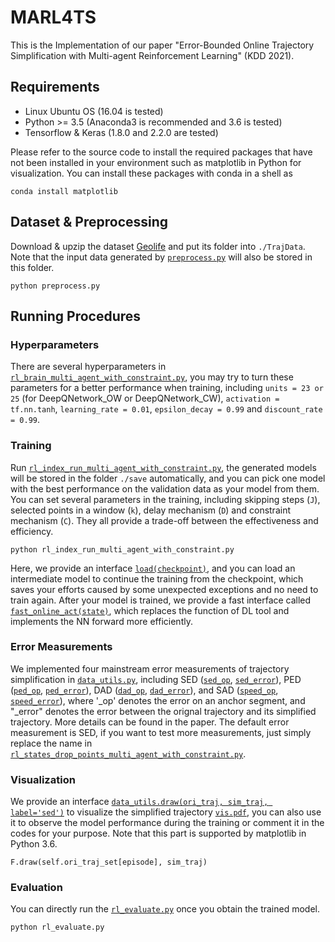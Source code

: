 # MARL4TS

This is the Implementation of our paper "Error-Bounded Online Trajectory Simplification with Multi-agent Reinforcement Learning" (KDD 2021).

## Requirements

* Linux Ubuntu OS (16.04 is tested)
* Python >= 3.5 (Anaconda3 is recommended and 3.6 is tested)
* Tensorflow & Keras (1.8.0 and 2.2.0 are tested)

Please refer to the source code to install the required packages that have not been installed in your environment such as matplotlib in Python for visualization. You can install these packages with conda in a shell as

```
conda install matplotlib
```

## Dataset & Preprocessing

Download & upzip the dataset [Geolife](http://research.microsoft.com/en-us/downloads/b16d359d-d164-469e-9fd4-daa38f2b2e13/) and put its folder into `./TrajData`. Note that the input data generated by [`preprocess.py`](preprocess.py) will also be stored in this folder.

```
python preprocess.py
```

## Running Procedures

### Hyperparameters
There are several hyperparameters in [`rl_brain_multi_agent_with_constraint.py`](./rl_brain_multi_agent_with_constraint.py), you may try to turn these parameters for a better performance when training, 
including `units = 23 or 25` (for DeepQNetwork_OW or DeepQNetwork_CW), `activation = tf.nn.tanh`, `learning_rate = 0.01`, `epsilon_decay = 0.99` and `discount_rate = 0.99`.

### Training

Run [`rl_index_run_multi_agent_with_constraint.py`](./rl_index_run_multi_agent_with_constraint.py), the generated models will be stored in the folder `./save` automatically, and you can pick one model with the best performance on the validation data as your model from them.
You can set several parameters in the training, including skipping steps (`J`), selected points in a window (`k`), delay mechanism (`D`) and constraint mechanism (`C`). They all provide a trade-off between the effectiveness and efficiency.

```
python rl_index_run_multi_agent_with_constraint.py
```
Here, we provide an interface [`load(checkpoint)`](./rl_brain_multi_agent_with_constraint.py), and you can load an intermediate model to continue the training from the checkpoint, which saves your efforts caused by some unexpected exceptions and no need to train again.
After your model is trained, we provide a fast interface called [`fast_online_act(state)`](./rl_brain_multi_agent_with_constraint.py), which replaces the function of DL tool and implements the NN forward more efficiently.

### Error Measurements
We implemented four mainstream error measurements of trajectory simplification in [`data_utils.py`](./data_utils.py), including SED ([`sed_op`](./data_utils.py), [`sed_error`](./data_utils.py)), PED ([`ped_op`](./data_utils.py), [`ped_error`](./data_utils.py)), DAD ([`dad_op`](./data_utils.py), [`dad_error`](./data_utils.py)), and SAD ([`speed_op`](./data_utils.py), [`speed_error`](./data_utils.py)), where '_op' denotes the error on an anchor segment, and "_error" denotes the error between the orignal trajectory and its simplified trajectory. More details can be found in the paper. The default error measurement is SED, if you want to test more measurements, just simply replace the name in [`rl_states_drop_points_multi_agent_with_constraint.py`](./rl_states_drop_points_multi_agent_with_constraint.py).

### Visualization

We provide an interface [`data_utils.draw(ori_traj, sim_traj, label='sed')`](./data_utils.py) to visualize the simplified trajectory [`vis.pdf`](./vis_marlts_geolife_sed.pdf), you can also use it to observe the model performance during the training or comment it in the codes for your purpose. Note that this part is supported by matplotlib in Python 3.6.
```
F.draw(self.ori_traj_set[episode], sim_traj)
```

### Evaluation

You can directly run the [`rl_evaluate.py`](./rl_evaluate.py) once you obtain the trained model.

```
python rl_evaluate.py
```
